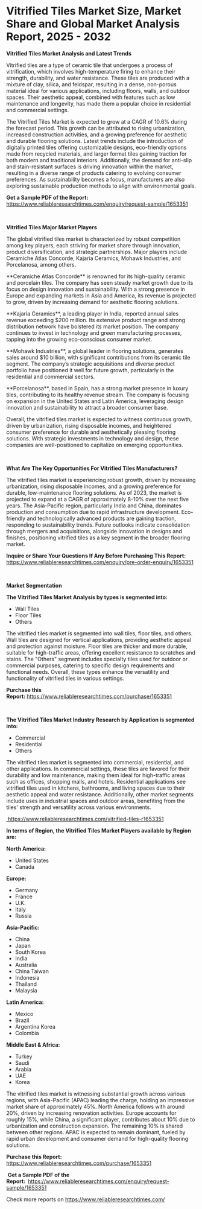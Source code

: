 <p><h1>Vitrified Tiles Market Size, Market Share and Global Market Analysis Report, 2025 - 2032</h1></p><p><strong>Vitrified Tiles Market Analysis and Latest Trends</strong></p>
<p><p>Vitrified tiles are a type of ceramic tile that undergoes a process of vitrification, which involves high-temperature firing to enhance their strength, durability, and water resistance. These tiles are produced with a mixture of clay, silica, and feldspar, resulting in a dense, non-porous material ideal for various applications, including floors, walls, and outdoor spaces. Their aesthetic appeal, combined with features such as low maintenance and longevity, has made them a popular choice in residential and commercial settings.</p><p>The Vitrified Tiles Market is expected to grow at a CAGR of 10.6% during the forecast period. This growth can be attributed to rising urbanization, increased construction activities, and a growing preference for aesthetic and durable flooring solutions. Latest trends include the introduction of digitally printed tiles offering customizable designs, eco-friendly options made from recycled materials, and larger format tiles gaining traction for both modern and traditional interiors. Additionally, the demand for anti-slip and stain-resistant surfaces is driving innovation within the market, resulting in a diverse range of products catering to evolving consumer preferences. As sustainability becomes a focus, manufacturers are also exploring sustainable production methods to align with environmental goals.</p></p>
<p><strong>Get a Sample PDF of the Report:&nbsp;</strong> <a href="https://www.reliableresearchtimes.com/enquiry/request-sample/1653351?utm_campaign=3013&utm_medium=2&utm_source=Github&utm_content=ia&utm_term=05032025&utm_id=vitrified-tiles">https://www.reliableresearchtimes.com/enquiry/request-sample/1653351</a></p>
<p>&nbsp;</p>
<p><strong>Vitrified Tiles Major Market Players</strong></p>
<p><p>The global vitrified tiles market is characterized by robust competition among key players, each striving for market share through innovation, product diversification, and strategic partnerships. Major players include Ceramiche Atlas Concorde, Kajaria Ceramics, Mohawk Industries, and Porcelanosa, among others.</p><p>**Ceramiche Atlas Concorde** is renowned for its high-quality ceramic and porcelain tiles. The company has seen steady market growth due to its focus on design innovation and sustainability. With a strong presence in Europe and expanding markets in Asia and America, its revenue is projected to grow, driven by increasing demand for aesthetic flooring solutions.</p><p>**Kajaria Ceramics**, a leading player in India, reported annual sales revenue exceeding $200 million. Its extensive product range and strong distribution network have bolstered its market position. The company continues to invest in technology and green manufacturing processes, tapping into the growing eco-conscious consumer market.</p><p>**Mohawk Industries**, a global leader in flooring solutions, generates sales around $10 billion, with significant contributions from its ceramic tile segment. The company’s strategic acquisitions and diverse product portfolio have positioned it well for future growth, particularly in the residential and commercial sectors.</p><p>**Porcelanosa**, based in Spain, has a strong market presence in luxury tiles, contributing to its healthy revenue stream. The company is focusing on expansion in the United States and Latin America, leveraging design innovation and sustainability to attract a broader consumer base.</p><p>Overall, the vitrified tiles market is expected to witness continuous growth, driven by urbanization, rising disposable incomes, and heightened consumer preference for durable and aesthetically pleasing flooring solutions. With strategic investments in technology and design, these companies are well-positioned to capitalize on emerging opportunities.</p></p>
<p>&nbsp;</p>
<p><strong>What Are The Key Opportunities For Vitrified Tiles Manufacturers?</strong></p>
<p><p>The vitrified tiles market is experiencing robust growth, driven by increasing urbanization, rising disposable incomes, and a growing preference for durable, low-maintenance flooring solutions. As of 2023, the market is projected to expand at a CAGR of approximately 8-10% over the next five years. The Asia-Pacific region, particularly India and China, dominates production and consumption due to rapid infrastructure development. Eco-friendly and technologically advanced products are gaining traction, responding to sustainability trends. Future outlooks indicate consolidation through mergers and acquisitions, alongside innovation in designs and finishes, positioning vitrified tiles as a key segment in the broader flooring market.</p></p>
<p><strong>Inquire or Share Your Questions If Any Before Purchasing This Report:</strong> <a href="https://www.reliableresearchtimes.com/enquiry/pre-order-enquiry/1653351?utm_campaign=3013&utm_medium=2&utm_source=Github&utm_content=ia&utm_term=05032025&utm_id=vitrified-tiles">https://www.reliableresearchtimes.com/enquiry/pre-order-enquiry/1653351</a></p>
<p>&nbsp;</p>
<p><strong>Market Segmentation</strong></p>
<p><strong>The Vitrified Tiles Market Analysis by types is segmented into:</strong></p>
<p><ul><li>Wall Tiles</li><li>Floor Tiles</li><li>Others</li></ul></p>
<p><p>The vitrified tiles market is segmented into wall tiles, floor tiles, and others. Wall tiles are designed for vertical applications, providing aesthetic appeal and protection against moisture. Floor tiles are thicker and more durable, suitable for high-traffic areas, offering excellent resistance to scratches and stains. The "Others" segment includes specialty tiles used for outdoor or commercial purposes, catering to specific design requirements and functional needs. Overall, these types enhance the versatility and functionality of vitrified tiles in various settings.</p></p>
<p><strong>Purchase this Report:&nbsp;</strong><a href="https://www.reliableresearchtimes.com/purchase/1653351?utm_campaign=3013&utm_medium=2&utm_source=Github&utm_content=ia&utm_term=05032025&utm_id=vitrified-tiles">https://www.reliableresearchtimes.com/purchase/1653351</a></p>
<p>&nbsp;</p>
<p><strong>The Vitrified Tiles Market Industry Research by Application is segmented into:</strong></p>
<p><ul><li>Commercial</li><li>Residential</li><li>Others</li></ul></p>
<p><p>The vitrified tiles market is segmented into commercial, residential, and other applications. In commercial settings, these tiles are favored for their durability and low maintenance, making them ideal for high-traffic areas such as offices, shopping malls, and hotels. Residential applications see vitrified tiles used in kitchens, bathrooms, and living spaces due to their aesthetic appeal and water resistance. Additionally, other market segments include uses in industrial spaces and outdoor areas, benefiting from the tiles' strength and versatility across various environments.</p></p>
<p><a href="https://www.reliableresearchtimes.com/vitrified-tiles-r1653351?utm_campaign=3013&utm_medium=2&utm_source=Github&utm_content=ia&utm_term=05032025&utm_id=vitrified-tiles">&nbsp;https://www.reliableresearchtimes.com/vitrified-tiles-r1653351</a></p>
<p><strong>In terms of Region, the Vitrified Tiles Market Players available by Region are:</strong></p>
<p>
    <p> <strong> North America: </strong>
        <ul>
            <li>United States</li>
            <li>Canada</li>
        </ul>
        </p> 
    <p> <strong> Europe: </strong>
        <ul>
            <li>Germany</li>
            <li>France</li>
            <li>U.K.</li>
            <li>Italy</li>
            <li>Russia</li>
        </ul>
        </p> 
    <p> <strong> Asia-Pacific: </strong>
        <ul>
            <li>China</li>
            <li>Japan</li>
            <li>South Korea</li>
            <li>India</li>
            <li>Australia</li>
            <li>China Taiwan</li>
            <li>Indonesia</li>
            <li>Thailand</li>
            <li>Malaysia</li>
        </ul>
        </p> 
    <p> <strong> Latin America: </strong>
        <ul>
            <li>Mexico</li>
            <li>Brazil</li>
            <li>Argentina Korea</li>
            <li>Colombia</li>
        </ul>
        </p> 
    <p> <strong> Middle East & Africa: </strong>
        <ul>
            <li>Turkey</li>
            <li>Saudi</li>
            <li>Arabia</li>
            <li>UAE</li>
            <li>Korea</li>
        </ul>
    </p>
    </p>
<p><p>The vitrified tiles market is witnessing substantial growth across various regions, with Asia-Pacific (APAC) leading the charge, holding an impressive market share of approximately 45%. North America follows with around 20%, driven by increasing renovation activities. Europe accounts for roughly 15%, while China, a significant player, contributes about 10% due to urbanization and construction expansion. The remaining 10% is shared between other regions. APAC is expected to remain dominant, fueled by rapid urban development and consumer demand for high-quality flooring solutions.</p></p>
<p><strong>Purchase this Report: </strong><a href="https://www.reliableresearchtimes.com/purchase/1653351?utm_campaign=3013&utm_medium=2&utm_source=Github&utm_content=ia&utm_term=05032025&utm_id=vitrified-tiles">https://www.reliableresearchtimes.com/purchase/1653351</a></p>
<p>&nbsp;<strong>Get a Sample PDF of the Report:&nbsp;&nbsp;</strong><a href="https://www.reliableresearchtimes.com/enquiry/request-sample/1653351?utm_campaign=3013&utm_medium=2&utm_source=Github&utm_content=ia&utm_term=05032025&utm_id=vitrified-tiles">https://www.reliableresearchtimes.com/enquiry/request-sample/1653351</a></p>
<p><strong></strong></p>
<p>Check more reports on <a href="https://www.reliableresearchtimes.com/?utm_campaign=3013&utm_medium=2&utm_source=Github&utm_content=ia&utm_term=05032025&utm_id=vitrified-tiles">https://www.reliableresearchtimes.com/</a></p>